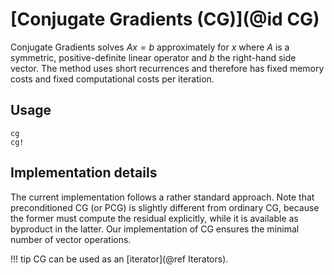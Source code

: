 # [Conjugate Gradients (CG)](@id CG)

Conjugate Gradients solves $Ax = b$ approximately for $x$ where $A$ is a symmetric, positive-definite linear operator and $b$ the right-hand side vector. The method uses short recurrences and therefore has fixed memory costs and fixed computational costs per iteration.

## Usage

```@docs
cg
cg!
```

## Implementation details

The current implementation follows a rather standard approach. Note that preconditioned CG (or PCG) is slightly different from ordinary CG, because the former must compute the residual explicitly, while it is available as byproduct in the latter. Our implementation of CG ensures the minimal number of vector operations.

!!! tip
    CG can be used as an [iterator](@ref Iterators).